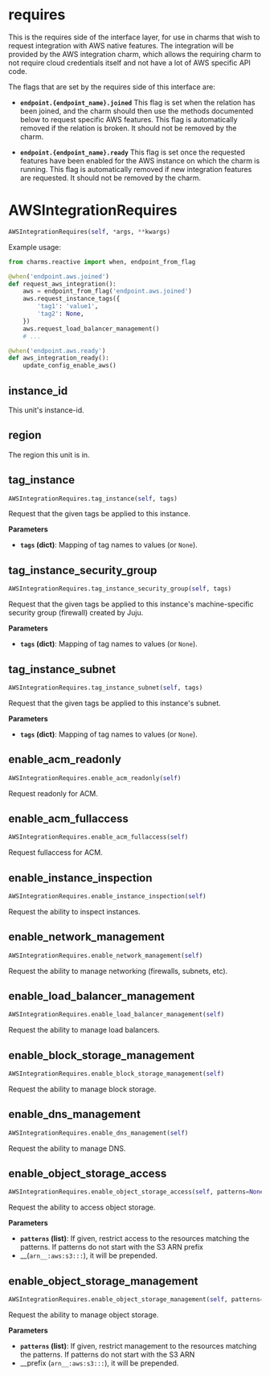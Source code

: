 <h1 id="requires">requires</h1>


This is the requires side of the interface layer, for use in charms that
wish to request integration with AWS native features.  The integration will
be provided by the AWS integration charm, which allows the requiring charm
to not require cloud credentials itself and not have a lot of AWS specific
API code.

The flags that are set by the requires side of this interface are:

* **`endpoint.{endpoint_name}.joined`** This flag is set when the relation
  has been joined, and the charm should then use the methods documented below
  to request specific AWS features.  This flag is automatically removed if
  the relation is broken.  It should not be removed by the charm.

* **`endpoint.{endpoint_name}.ready`** This flag is set once the requested
  features have been enabled for the AWS instance on which the charm is
  running.  This flag is automatically removed if new integration features
  are requested.  It should not be removed by the charm.

<h1 id="requires.AWSIntegrationRequires">AWSIntegrationRequires</h1>

```python
AWSIntegrationRequires(self, *args, **kwargs)
```

Example usage:

```python
from charms.reactive import when, endpoint_from_flag

@when('endpoint.aws.joined')
def request_aws_integration():
    aws = endpoint_from_flag('endpoint.aws.joined')
    aws.request_instance_tags({
        'tag1': 'value1',
        'tag2': None,
    })
    aws.request_load_balancer_management()
    # ...

@when('endpoint.aws.ready')
def aws_integration_ready():
    update_config_enable_aws()
```

<h2 id="requires.AWSIntegrationRequires.instance_id">instance_id</h2>


This unit's instance-id.

<h2 id="requires.AWSIntegrationRequires.region">region</h2>


The region this unit is in.

<h2 id="requires.AWSIntegrationRequires.tag_instance">tag_instance</h2>

```python
AWSIntegrationRequires.tag_instance(self, tags)
```

Request that the given tags be applied to this instance.

__Parameters__

- __`tags` (dict)__: Mapping of tag names to values (or `None`).

<h2 id="requires.AWSIntegrationRequires.tag_instance_security_group">tag_instance_security_group</h2>

```python
AWSIntegrationRequires.tag_instance_security_group(self, tags)
```

Request that the given tags be applied to this instance's
machine-specific security group (firewall) created by Juju.

__Parameters__

- __`tags` (dict)__: Mapping of tag names to values (or `None`).

<h2 id="requires.AWSIntegrationRequires.tag_instance_subnet">tag_instance_subnet</h2>

```python
AWSIntegrationRequires.tag_instance_subnet(self, tags)
```

Request that the given tags be applied to this instance's subnet.

__Parameters__

- __`tags` (dict)__: Mapping of tag names to values (or `None`).

<h2 id="requires.AWSIntegrationRequires.enable_acm_readonly">enable_acm_readonly</h2>

```python
AWSIntegrationRequires.enable_acm_readonly(self)
```

Request readonly for ACM.

<h2 id="requires.AWSIntegrationRequires.enable_acm_fullaccess">enable_acm_fullaccess</h2>

```python
AWSIntegrationRequires.enable_acm_fullaccess(self)
```

Request fullaccess for ACM.

<h2 id="requires.AWSIntegrationRequires.enable_instance_inspection">enable_instance_inspection</h2>

```python
AWSIntegrationRequires.enable_instance_inspection(self)
```

Request the ability to inspect instances.

<h2 id="requires.AWSIntegrationRequires.enable_network_management">enable_network_management</h2>

```python
AWSIntegrationRequires.enable_network_management(self)
```

Request the ability to manage networking (firewalls, subnets, etc).

<h2 id="requires.AWSIntegrationRequires.enable_load_balancer_management">enable_load_balancer_management</h2>

```python
AWSIntegrationRequires.enable_load_balancer_management(self)
```

Request the ability to manage load balancers.

<h2 id="requires.AWSIntegrationRequires.enable_block_storage_management">enable_block_storage_management</h2>

```python
AWSIntegrationRequires.enable_block_storage_management(self)
```

Request the ability to manage block storage.

<h2 id="requires.AWSIntegrationRequires.enable_dns_management">enable_dns_management</h2>

```python
AWSIntegrationRequires.enable_dns_management(self)
```

Request the ability to manage DNS.

<h2 id="requires.AWSIntegrationRequires.enable_object_storage_access">enable_object_storage_access</h2>

```python
AWSIntegrationRequires.enable_object_storage_access(self, patterns=None)
```

Request the ability to access object storage.

__Parameters__

- __`patterns` (list)__: If given, restrict access to the resources matching
    the patterns. If patterns do not start with the S3 ARN prefix
- __(`arn__:aws:s3:::`), it will be prepended.

<h2 id="requires.AWSIntegrationRequires.enable_object_storage_management">enable_object_storage_management</h2>

```python
AWSIntegrationRequires.enable_object_storage_management(self, patterns=None)
```

Request the ability to manage object storage.

__Parameters__

- __`patterns` (list)__: If given, restrict management to the resources
    matching the patterns. If patterns do not start with the S3 ARN
- __prefix (`arn__:aws:s3:::`), it will be prepended.


